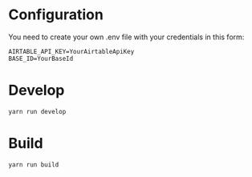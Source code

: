 # Configuration

You need to create your own .env file with your credentials in this form:

```
AIRTABLE_API_KEY=YourAirtableApiKey
BASE_ID=YourBaseId
```

# Develop

```
yarn run develop
```

# Build

```
yarn run build
```